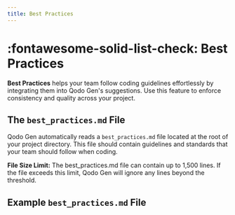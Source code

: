 ```yaml
---
title: Best Practices
---
```


# :fontawesome-solid-list-check: Best Practices

**Best Practices** helps your team follow coding guidelines effortlessly by integrating them into Qodo Gen's suggestions. Use this feature to enforce consistency and quality across your project.

## The `best_practices.md` File

Qodo Gen automatically reads a `best_practices.md` file located at the root of your project directory. This file should contain guidelines and standards that your team should follow when coding.

**File Size Limit:** The best_practices.md file can contain up to 1,500 lines. If the file exceeds this limit, Qodo Gen will ignore any lines beyond the threshold.

## Example `best_practices.md` File


